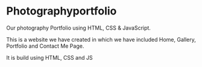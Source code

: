 # Photographyportfolio
Our photography Portfolio using HTML, CSS & JavaScript. 
 
 
 
This is a website we have created in which we have included Home, Gallery, Portfolio and Contact Me Page.

It is build using HTML, CSS and JS
